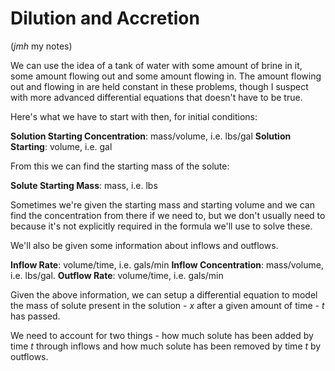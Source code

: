 # Dilution and Accretion
(*jmh* my notes)

We can use the idea of a tank of water with some amount of brine in it, some amount flowing out and some amount flowing in. The amount flowing out and flowing in are held constant in these problems, though I suspect with more advanced differential equations that doesn't have to be true.

Here's what we have to start with then, for initial conditions:

**Solution Starting Concentration**: mass/volume, i.e. lbs/gal
**Solution Starting**: volume, i.e. gal

From this we can find the starting mass of the solute:

**Solute Starting Mass**: mass, i.e. lbs

Sometimes we're given the starting mass and starting volume and we can find the concentration from there if we need to, but we don't usually need to because it's not explicitly required in the formula we'll use to solve these.

We'll also be given some information about inflows and outflows.

**Inflow Rate**: volume/time, i.e. gals/min
**Inflow Concentration**: mass/volume, i.e. lbs/gal.
**Outflow Rate**: volume/time, i.e. gals/min

Given the above information, we can setup a differential equation to model the mass of solute present in the solution - $x$ after a given amount of time - $t$ has passed.

We need to account for two things - how much solute has been added by time $t$ through inflows and how much solute has been removed by time $t$ by outflows.

